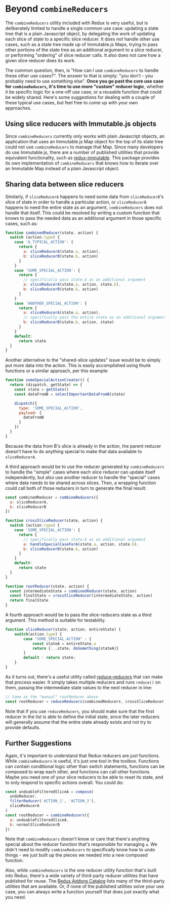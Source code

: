 # Beyond `combineReducers`

The `combineReducers` utility included with Redux is very useful, but is
deliberately limited to handle a single common use case: updating a state tree
that is a plain Javascript object, by delegating the work of updating each slice
of state to a specific slice reducer. It does _not_ handle other use cases, such
as a state tree made up of Immutable.js Maps, trying to pass other portions of
the state tree as an additional argument to a slice reducer, or performing
"ordering" of slice reducer calls. It also does not care how a given slice
reducer does its work.

The common question, then, is "How can I use `combineReducers` to handle these
other use cases?". The answer to that is simply: "you don't - you probably need
to use something else". **Once you go past the core use case for
`combineReducers`, it's time to use more "custom" reducer logic**, whether it be
specific logic for a one-off use case, or a reusable function that could be
widely shared. Here's some suggestions for dealing with a couple of these
typical use cases, but feel free to come up with your own approaches.

## Using slice reducers with Immutable.js objects

Since `combineReducers` currently only works with plain Javascript objects, an
application that uses an Immutable.js Map object for the top of its state tree
could not use `combineReducers` to manage that Map. Since many developers do use
Immutable.js, there are a number of published utilities that provide equivalent
functionality, such as
[redux-immutable](https://github.com/gajus/redux-immutable). This package
provides its own implementation of `combineReducers` that knows how to iterate
over an Immutable Map instead of a plain Javascript object.

## Sharing data between slice reducers

Similarly, if `sliceReducerA` happens to need some data from `sliceReducerB`'s
slice of state in order to handle a particular action, or `sliceReducerB`
happens to need the entire state as an argument, `combineReducers` does not
handle that itself. This could be resolved by writing a custom function that
knows to pass the needed data as an additional argument in those specific cases,
such as:

```js
function combinedReducer(state, action) {
  switch (action.type) {
    case 'A_TYPICAL_ACTION': {
      return {
        a: sliceReducerA(state.a, action),
        b: sliceReducerB(state.b, action)
      }
    }
    case 'SOME_SPECIAL_ACTION': {
      return {
        // specifically pass state.b as an additional argument
        a: sliceReducerA(state.a, action, state.b),
        b: sliceReducerB(state.b, action)
      }
    }
    case 'ANOTHER_SPECIAL_ACTION': {
      return {
        a: sliceReducerA(state.a, action),
        // specifically pass the entire state as an additional argument
        b: sliceReducerB(state.b, action, state)
      }
    }
    default:
      return state
  }
}
```

Another alternative to the "shared-slice updates" issue would be to simply put
more data into the action. This is easily accomplished using thunk functions or
a similar approach, per this example:

```js
function someSpecialActionCreator() {
  return (dispatch, getState) => {
    const state = getState()
    const dataFromB = selectImportantDataFromB(state)

    dispatch({
      type: 'SOME_SPECIAL_ACTION',
      payload: {
        dataFromB
      }
    })
  }
}
```

Because the data from B's slice is already in the action, the parent reducer
doesn't have to do anything special to make that data available to
`sliceReducerA`.

A third approach would be to use the reducer generated by `combineReducers` to
handle the "simple" cases where each slice reducer can update itself
independently, but also use another reducer to handle the "special" cases where
data needs to be shared across slices. Then, a wrapping function could call both
of those reducers in turn to generate the final result:

```js
const combinedReducer = combineReducers({
  a: sliceReducerA,
  b: sliceReducerB
})

function crossSliceReducer(state, action) {
  switch (action.type) {
    case 'SOME_SPECIAL_ACTION': {
      return {
        // specifically pass state.b as an additional argument
        a: handleSpecialCaseForA(state.a, action, state.b),
        b: sliceReducerB(state.b, action)
      }
    }
    default:
      return state
  }
}

function rootReducer(state, action) {
  const intermediateState = combinedReducer(state, action)
  const finalState = crossSliceReducer(intermediateState, action)
  return finalState
}
```

A fourth approach would be to pass the slice-reducers state as a third argument.
This method is suitable for testability.

```js
function sliceReducer(state, action, entireState) {
    switch(action.type) {
        case "SOME_SPECIAL_ACTION" : {
            const stateA = entireState.a
            return {...state, doSomething(stateA)}
        }
        default : return state;
    }
}
```

As it turns out, there's a useful utility called
[reduce-reducers](https://github.com/acdlite/reduce-reducers) that can make that
process easier. It simply takes multiple reducers and runs `reduce()` on them,
passing the intermediate state values to the next reducer in line:

```js
// Same as the "manual" rootReducer above
const rootReducer = reduceReducers(combinedReducers, crossSliceReducer)
```

Note that if you use `reduceReducers`, you should make sure that the first
reducer in the list is able to define the initial state, since the later
reducers will generally assume that the entire state already exists and not try
to provide defaults.

## Further Suggestions

Again, it's important to understand that Redux reducers are _just_ functions.
While `combineReducers` is useful, it's just one tool in the toolbox. Functions
can contain conditional logic other than switch statements, functions can be
composed to wrap each other, and functions can call other functions. Maybe you
need one of your slice reducers to be able to reset its state, and to only
respond to specific actions overall. You could do:

```js
const undoableFilteredSliceA = compose(
  undoReducer,
  filterReducer('ACTION_1', 'ACTION_2'),
  sliceReducerA
)
const rootReducer = combineReducers({
  a: undoableFilteredSliceA,
  b: normalSliceReducerB
})
```

Note that `combineReducers` doesn't know or care that there's anything special
about the reducer function that's responsible for managing `a`. We didn't need
to modify `combineReducers` to specifically know how to undo things - we just
built up the pieces we needed into a new composed function.

Also, while `combineReducers` is the one reducer utility function that's built
into Redux, there's a wide variety of third-party reducer utilities that have
published for reuse. The
[Redux Addons Catalog](https://github.com/markerikson/redux-ecosystem-links)
lists many of the third-party utilities that are available. Or, if none of the
published utilities solve your use case, you can always write a function
yourself that does just exactly what you need.
